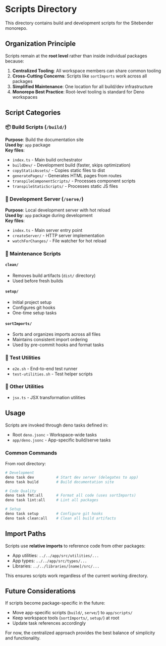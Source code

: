 # Scripts Directory

This directory contains build and development scripts for the Sitebender monorepo.

## Organization Principle

Scripts remain at the **root level** rather than inside individual packages because:

1. **Centralized Tooling**: All workspace members can share common tooling
2. **Cross-Cutting Concerns**: Scripts like `sortImports` work across all packages
3. **Simplified Maintenance**: One location for all build/dev infrastructure
4. **Monorepo Best Practice**: Root-level tooling is standard for Deno workspaces

## Script Categories

### 📦 Build Scripts (`/build/`)
**Purpose**: Build the documentation site  
**Used by**: `app` package  
**Key files**:
- `index.ts` - Main build orchestrator
- `buildDev/` - Development build (faster, skips optimization)
- `copyStaticAssets/` - Copies static files to dist
- `generatePages/` - Generates HTML pages from routes
- `transpileComponentScripts/` - Processes component scripts
- `transpileStaticScripts/` - Processes static JS files

### 🚀 Development Server (`/serve/`)
**Purpose**: Local development server with hot reload  
**Used by**: `app` package during development  
**Key files**:
- `index.ts` - Main server entry point
- `createServer/` - HTTP server implementation
- `watchForChanges/` - File watcher for hot reload

### 🧹 Maintenance Scripts

#### `clean/`
- Removes build artifacts (`dist/` directory)
- Used before fresh builds

#### `setup/`
- Initial project setup
- Configures git hooks
- One-time setup tasks

#### `sortImports/`
- Sorts and organizes imports across all files
- Maintains consistent import ordering
- Used by pre-commit hooks and format tasks

### 🧪 Test Utilities
- `e2e.sh` - End-to-end test runner
- `test-utilities.sh` - Test helper scripts

### 🔧 Other Utilities
- `jsx.ts` - JSX transformation utilities

## Usage

Scripts are invoked through deno tasks defined in:
- Root `deno.jsonc` - Workspace-wide tasks
- `app/deno.jsonc` - App-specific build/serve tasks

### Common Commands

From root directory:
```bash
# Development
deno task dev          # Start dev server (delegates to app)
deno task build        # Build documentation site

# Code Quality
deno task fmt:all      # Format all code (uses sortImports)
deno task lint:all     # Lint all packages

# Setup
deno task setup        # Configure git hooks
deno task clean:all    # Clean all build artifacts
```

## Import Paths

Scripts use **relative imports** to reference code from other packages:
- App utilities: `../../app/src/utilities/...`
- App types: `../../app/src/types/...`
- Libraries: `../../libraries/[name]/src/...`

This ensures scripts work regardless of the current working directory.

## Future Considerations

If scripts become package-specific in the future:
- Move app-specific scripts (`build/`, `serve/`) to `app/scripts/`
- Keep workspace tools (`sortImports/`, `setup/`) at root
- Update task references accordingly

For now, the centralized approach provides the best balance of simplicity and functionality.